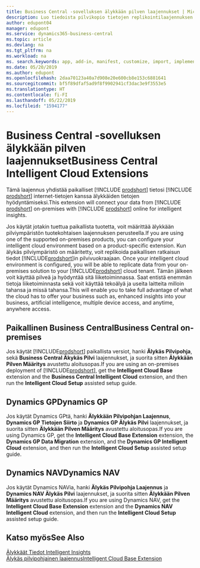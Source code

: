 ```yaml
---
title: Business Central -sovelluksen älykkään pilven laajennukset | Microsoft Docs
description: Luo tiedoista pilvikopio tietojen replikointilaajennuksen avulla ja muodosta yhteys älykkääseen pilveen.
author: edupont04
manager: edupont
ms.service: dynamics365-business-central
ms.topic: article
ms.devlang: na
ms.tgt_pltfrm: na
ms.workload: na
ms. search.keywords: app, add-in, manifest, customize, import, implement
ms.date: 05/20/2019
ms.author: edupont
ms.openlocfilehash: 2daa70123a40a7d908e20e600cb8e153c6881641
ms.sourcegitcommit: bf5f89dfaf5ad9f8f9902941cf3dac3e9f3553e5
ms.translationtype: HT
ms.contentlocale: fi-FI
ms.lasthandoff: 05/22/2019
ms.locfileid: "1594177"
---
```

# <a name="business-central-intelligent-cloud-extensions"></a><span data-ttu-id="b0a0e-103">Business Central -sovelluksen älykkään pilven laajennukset</span><span class="sxs-lookup"><span data-stu-id="b0a0e-103">Business Central Intelligent Cloud Extensions</span></span>

<span data-ttu-id="b0a0e-104">Tämä laajennus yhdistää paikalliset [!INCLUDE [prodshort](includes/prodshort.md)] tietosi [!INCLUDE [prodshort](includes/prodshort.md)] internet-tietojen kanssa älykkäiden tietojen hyödyntämiseksi.</span><span class="sxs-lookup"><span data-stu-id="b0a0e-104">This extension will connect your data from [!INCLUDE [prodshort](includes/prodshort.md)] on-premises with [!INCLUDE [prodshort](includes/prodshort.md)] online for intelligent insights.</span></span>  

<span data-ttu-id="b0a0e-105">Jos käytät jotakin tuettua paikallista tuotetta, voit määrittää älykkään pilviympäristön tuotekohtaisen laajennuksen perusteella.</span><span class="sxs-lookup"><span data-stu-id="b0a0e-105">If you are using one of the supported on-premises products, you can configure your intelligent cloud environment based on a product-specific extension.</span></span><span data-ttu-id="b0a0e-106"> Kun älykäs pilviympäristö on määritetty, voit replikoida paikallisen ratkaisun tiedot [!INCLUDE[prodshort](includes/prodshort.md)]in pilvivuokraajaan.</span><span class="sxs-lookup"><span data-stu-id="b0a0e-106"> Once your intelligent cloud environment is configured, you will be able to replicate data from your on-premises solution to your [!INCLUDE[prodshort](includes/prodshort.md)] cloud tenant.</span></span> <span data-ttu-id="b0a0e-107">Tämän jälkeen voit käyttää pilveä ja hyödyntää sitä liiketoiminnassa. Saat entistä enemmän tietoja liiketoiminnasta sekä voit käyttää tekoälyä ja useita laitteita milloin tahansa ja missä tahansa.</span><span class="sxs-lookup"><span data-stu-id="b0a0e-107">This will enable you to take full advantage of what the cloud has to offer your business such as, enhanced insights into your business, artificial intelligence, multiple device access, and anytime, anywhere access.</span></span>  

## <a name="business-central-on-premises"></a><span data-ttu-id="b0a0e-108">Paikallinen Business Central</span><span class="sxs-lookup"><span data-stu-id="b0a0e-108">Business Central on-premises</span></span>
<span data-ttu-id="b0a0e-109">Jos käytät [!INCLUDE[prodshort](includes/prodshort.md)] paikallista versiot, hanki **Älykäs Pilvipohja**, sekä **Business Central Äkykäs Pilvi** laajennukset, ja suorita sitten **Älykkään Pilven Määritys** avustettu aloitusopas.</span><span class="sxs-lookup"><span data-stu-id="b0a0e-109">If you are using an on-premises deployment of [!INCLUDE[prodshort](includes/prodshort.md)], get the **Intelligent Cloud Base** extension and the **Business Central Intelligent Cloud** extension, and then run the **Intelligent Cloud Setup** assisted setup guide.</span></span>  

## <a name="dynamics-gp"></a><span data-ttu-id="b0a0e-110">Dynamics GP</span><span class="sxs-lookup"><span data-stu-id="b0a0e-110">Dynamics GP</span></span>
<span data-ttu-id="b0a0e-111">Jos käytät Dynamics GPtä, hanki **Älykkään Pilvipohjan Laajennus**, **Dynamics GP Tietojen Siirto** ja **Dynamics GP Älykäs Pilvi** laajennukset, ja suorita sitten **Älykkään Pilven Määritys** avustettu aloitusopas.</span><span class="sxs-lookup"><span data-stu-id="b0a0e-111">If you are using Dynamics GP, get the **Intelligent Cloud Base Extension** extension, the **Dynamics GP Data Migration** extension, and the **Dynamics GP Intelligent Cloud** extension, and then run the **Intelligent Cloud Setup** assisted setup guide.</span></span>  

## <a name="dynamics-nav"></a><span data-ttu-id="b0a0e-112">Dynamics NAV</span><span class="sxs-lookup"><span data-stu-id="b0a0e-112">Dynamics NAV</span></span>
<span data-ttu-id="b0a0e-113">Jos käytät Dynamics NAVia, hanki **Älykäs Pilvipohja Laajennus** ja **Dynamics NAV Älykäs Pilvi** laajennukset, ja suorita sitten **Älykkään Pilven Määritys** avustettu aloitusopas.</span><span class="sxs-lookup"><span data-stu-id="b0a0e-113">If you are using Dynamics NAV, get the **Intelligent Cloud Base Extension** extension and the **Dynamics NAV Intelligent Cloud** extension, and then run the **Intelligent Cloud Setup** assisted setup guide.</span></span>  

## <a name="see-also"></a><span data-ttu-id="b0a0e-114">Katso myös</span><span class="sxs-lookup"><span data-stu-id="b0a0e-114">See Also</span></span>

[<span data-ttu-id="b0a0e-115">Älykkäät Tiedot </span><span class="sxs-lookup"><span data-stu-id="b0a0e-115">Intelligent Insights</span></span>](about-intelligent-cloud.md)  
[<span data-ttu-id="b0a0e-116">Älykäs pilvipohjainen laajennus</span><span class="sxs-lookup"><span data-stu-id="b0a0e-116">Intelligent Cloud Base Extension</span></span>](ui-extensions-intelligent-cloud.md)  

